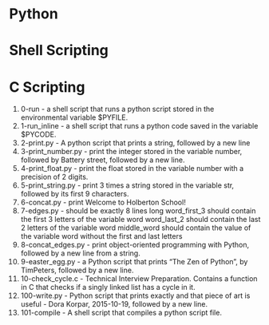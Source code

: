 # Python
# Shell Scripting
# C Scripting


1. 0-run - a shell script that runs a python script stored in the environmental variable $PYFILE.
2. 1-run_inline - a shell script that runs a python code saved in the variable $PYCODE.
3. 2-print.py - A python script that prints a string, followed by a new line
4. 3-print_number.py - print the integer stored in the variable number, followed by Battery street, followed by a new line.
5. 4-print_float.py - print the float stored in the variable number with a precision of 2 digits.
6. 5-print_string.py - print 3 times a string stored in the variable str, followed by its first 9 characters.
7. 6-concat.py - print Welcome to Holberton School!
8. 7-edges.py - should be exactly 8 lines long
word_first_3 should contain the first 3 letters of the variable word
word_last_2 should contain the last 2 letters of the variable word
middle_word should contain the value of the variable word without the first and last letters
9. 8-concat_edges.py - print object-oriented programming with Python, followed by a new line from a string.
10. 9-easter_egg.py - a Python script that prints “The Zen of Python”, by TimPeters, followed by a new line.
11. 10-check_cycle.c - Technical Interview Preparation. Contains a function in C that checks if a singly linked list has a cycle in it.
12. 100-write.py - Python script that prints exactly and that piece of art is useful - Dora Korpar, 2015-10-19, followed by a new line.
13. 101-compile - A shell script that compiles a python script file.
